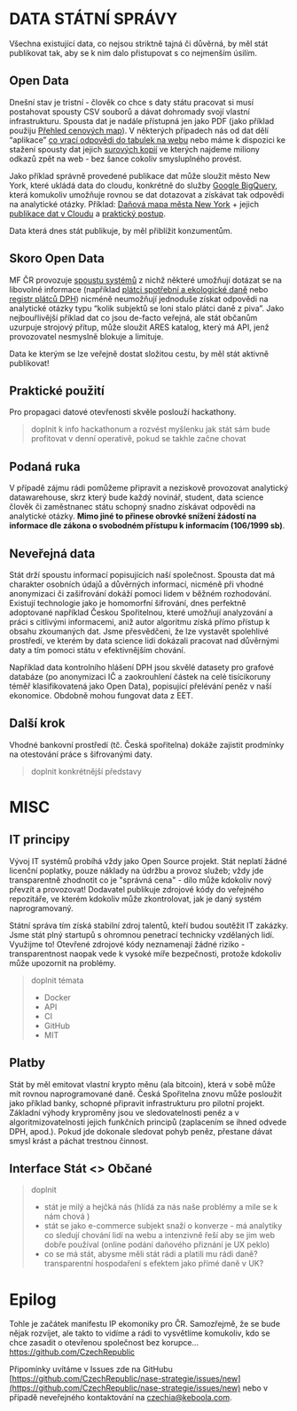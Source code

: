 # DATA STÁTNÍ SPRÁVY

Všechna existující data, co nejsou striktně tajná či důvěrná, by měl stát publikovat tak, aby se k nim dalo přistupovat s co nejmenším úsilím.

## Open Data

Dnešní stav je tristní - člověk co chce s daty státu pracovat si musí postahovat spousty CSV souborů a dávat dohromady svojí vlastní infrastrukturu. Spousta dat je nadále přístupná jen jako PDF (jako příklad použiju [Přehled cenových map](http://www.mfcr.cz/cs/verejny-sektor/ocenovani-majetku/prehled-cenovych-map)). V některých případech nás od dat dělí “aplikace” [co vrací odpovědi do tabulek na webu](http://cedr.mfcr.cz/Cedr3InternetV419/CommonPages/ConditionPage.aspx?queryType=0) nebo máme k dispozici ke stažení spousty dat jejich [surových kopií](http://data.mfcr.cz/cs/dataset/dotace-cedr-iii) ve kterých najdeme miliony odkazů zpět na web - bez šance cokoliv smysluplného provést. 

Jako příklad správně provedené publikace dat může sloužit město New York, které ukládá data do cloudu, konkrétně do služby [Google BigQuery](https://cloud.google.com/bigquery/), která komukoliv umožňuje rovnou se dat dotazovat a získávat tak odpovědi na analytické otázky. Příklad: [Daňová mapa města New York](http://maps.nyc.gov/taxmap/) + jejich [publikace dat v Cloudu](https://cloud.google.com/blog/big-data/2017/01/new-york-city-public-datasets-now-available-on-google-bigquery) a [praktický postup](http://timingblog.brooklynmarathon.com/2014/04/steps-to-load-new-york-city-property.html). 

Data která dnes stát publikuje, by měl přiblížit konzumentům.

## Skoro Open Data

MF ČR provozuje [spoustu systémů](http://www.mfcr.cz/cs/o-ministerstvu/informacni-systemy) z nichž některé umožňují dotázat se na libovolné informace (například [plátci spotřební a ekologické daně](https://www.celnisprava.cz/cz/aplikace/Stranky/SpdInternet.aspx?act=findspd) nebo [registr plátců DPH](http://adisreg.mfcr.cz/cgi-bin/adis/idph/int_dp_prij.cgi?ZPRAC=FDPHI1&poc_dic=2)) nicméně neumožňují jednoduše získat odpovědi na analytické otázky typu “kolik subjektů se loni stalo plátci daně z piva”. Jako nejbouřlivější příklad dat co jsou de-facto veřejná, ale stát občanům uzurpuje strojový přítup, může sloužit ARES katalog, který má API, jenž provozovatel nesmyslně blokuje a limituje.

Data ke kterým se lze veřejně dostat složitou cestu, by měl stát aktivně publikovat!

## Praktické použití

Pro propagaci datové otevřenosti skvěle poslouží hackathony. 

> doplnit k info hackathonum 
> a rozvést myšlenku jak stát sám bude profitovat v denní operativě, pokud se takhle začne chovat

## Podaná ruka

V případě zájmu rádi pomůžeme připravit a neziskově provozovat analytický datawarehouse, skrz který bude každý novinář, student, data science člověk či zaměstnanec státu schopný snadno získávat odpovědi na analytické otázky. **Mimo jiné to přinese obrovké snížení žádostí na informace dle zákona o svobodném přístupu k informacím (106/1999 sb)**.

## Neveřejná data

Stát drží spoustu informací popisujících naší společnost. Spousta dat má charakter osobních údajů a důvěrných informací, nicméně při vhodné anonymizaci či zašifrování dokáží pomoci lidem v běžném rozhodování. Existují technologie jako je homomorfní šifrování, dnes perfektně adoptované například Českou Spořitelnou, které umožňují analyzování a práci s citlivými informacemi, aniž autor algoritmu získá přímo přístup k obsahu zkoumaných dat. Jsme přesvědčeni, že lze vystavět spolehlivé prostředí, ve kterém by data science lidi dokázali pracovat nad důvěrnými daty a tím pomoci státu v efektivnějším chování. 

Například data kontrolního hlášení DPH jsou skvělé datasety pro grafové databáze (po anonymizaci IČ a zaokrouhlení částek na celé tisícikoruny téměř klasifikovatená jako Open Data), popisující přelévání peněz v naší ekonomice. Obdobně mohou fungovat data z EET. 

## Další krok

Vhodné bankovní prostředí (tč. Česká spořitelna) dokáže zajistit prodmínky na otestování práce s šifrovanými daty.

> doplnit konkrétnější představy 

# MISC

## IT principy

Vývoj IT systémů probíhá vždy jako Open Source projekt. Stát neplatí žádné licenční poplatky, pouze náklady na údržbu a provoz služeb; vždy jde transparentně zhodnotit co je "správná cena" - dílo může kdokoliv nový převzít a provozovat! Dodavatel publikuje zdrojové kódy do veřejného repozitáře, ve kterém kdokoliv může zkontrolovat, jak je daný systém naprogramovaný. 

Státní správa tím získá stabilní zdroj talentů, kteří budou soutěžit IT zakázky. Jsme stát plný startupů s ohromnou penetrací technicky vzdělaných lidí. Využijme to! Otevřené zdrojové kódy neznamenají žádné riziko - transparentnost naopak vede k vysoké míře bezpečnosti, protože kdokoliv může upozornit na problémy. 

> doplnit témata 
> - Docker
> - API
> - CI
> - GitHub
> - MIT 

## Platby

Stát by měl emitovat vlastní krypto měnu (ala bitcoin), která v sobě může mít rovnou naprogramované daně. Česká Spořitelna znovu může posloužit jako příklad banky, schopné připravit infrastrukturu pro pilotní projekt. Základní výhody kryproměny jsou ve sledovatelnosti peněz a v algoritmizovatelnosti jejich funkčních principů (zaplacením se ihned odvede DPH, apod.). Pokud jde dokonale sledovat pohyb peněz, přestane dávat smysl krást a páchat trestnou činnost.

## Interface Stát <> Občané

> doplnit
> - stát je milý a hejčká nás (hlídá za nás naše problémy a mile se k nám chová )
> - stát se jako e-commerce subjekt snaží o konverze - má analytiky co sledují chování lidí na webu a intenzivně řeší aby se jim web dobře používal (online podání daňového přiznání je UX peklo)
> - co se má stát, abysme měli stát rádi a platili mu rádi daně? transparentní hospodaření s efektem jako přímé daně v UK?

# Epilog

Tohle je začátek manifestu IP ekomoniky pro ČR. Samozřejmě, že se bude nějak rozvíjet, ale takto to vidíme a rádi to vysvětlíme komukoliv, kdo se chce zasadit o otevřenou společnost bez korupce… https://github.com/CzechRepublic

Připomínky uvítáme v Issues zde na GitHubu [https://github.com/CzechRepublic/nase-strategie/issues/new](https://github.com/CzechRepublic/nase-strategie/issues/new) nebo v případě neveřejného kontaktování na [czechia@keboola.com](mailto:czechia@keboola.com).

